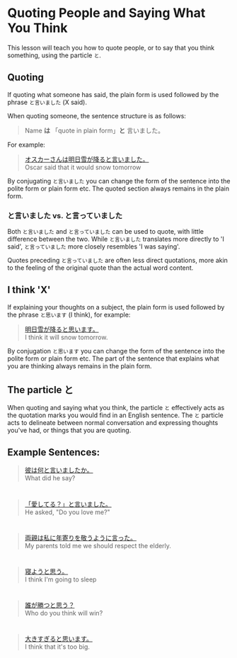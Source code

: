 # Quoting People and Saying What You Think

This lesson will teach you how to quote people, or to say that you think something, using the particle `と`.

## Quoting
If quoting what someone has said, the plain form is used followed by the phrase `と言いました` (X said).

When quoting someone, the sentence structure is as follows:

> Name **は** 「quote in plain form」**と** 言いました。

For example:

> [オスカーさんは明日雪が降ると言いました。]()  
> Oscar said that it would snow tomorrow

By conjugating `と言いました` you can change the form of the sentence into the polite form or plain form etc. The quoted section always remains in the plain form.

### と言いました vs. と言っていました
Both `と言いました` and `と言っていました` can be used to quote, with little difference between the two. While `と言いました` translates more directly to 'I said', `と言っていました` more closely resembles 'I was saying'. 

Quotes preceding `と言っていました` are often less direct quotations, more akin to the feeling of the original quote than the actual word content.

## I think 'X'
If explaining your thoughts on a subject, the plain form is used followed by the phrase `と思います` (I think), for example:

> [明日雪が降ると思います。]()   
> I think it will snow tomorrow.

By conjugation `と思います` you can change the form of the sentence into the polite form or plain form etc. The part of the sentence that explains what you are thinking always remains in the plain form.

## The particle と
When quoting and saying what you think, the particle `と` effectively acts as the quotation marks you would find in an English sentence. The `と` particle acts to delineate between normal conversation and expressing thoughts you've had, or things that you are quoting.

## Example Sentences:
> [彼は何と言いましたか。]()  
> What did he say?

#

> [「愛してる？」と言いました。]()  
> He asked, "Do you love me?"

#

> [両親は私に年寄りを敬うように言った。]()  
> My parents told me we should respect the elderly.

#

> [寝ようと思う。]()  
> I think I'm going to sleep

#

> [誰が勝つと思う？]()  
> Who do you think will win?

#

> [大きすぎると思います。]()  
> I think that it's too big.


